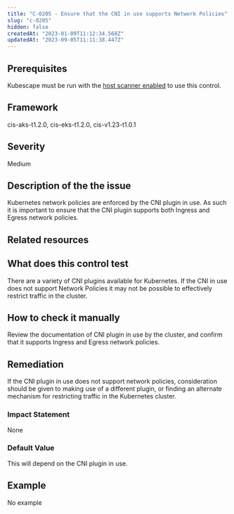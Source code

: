 ```yaml
---
title: "C-0205 - Ensure that the CNI in use supports Network Policies"
slug: "c-0205"
hidden: false
createdAt: "2023-01-09T11:12:34.568Z"
updatedAt: "2023-09-05T11:11:38.447Z"
---
```

## Prerequisites
Kubescape must be run with the [host scanner enabled](../scanning.md#the-host-scanner) to use this control.
## Framework
cis-aks-t1.2.0, cis-eks-t1.2.0, cis-v1.23-t1.0.1
## Severity
Medium
## Description of the the issue
Kubernetes network policies are enforced by the CNI plugin in use. As such it is important to ensure that the CNI plugin supports both Ingress and Egress network policies.
## Related resources

## What does this control test
There are a variety of CNI plugins available for Kubernetes. If the CNI in use does not support Network Policies it may not be possible to effectively restrict traffic in the cluster.
## How to check it manually
Review the documentation of CNI plugin in use by the cluster, and confirm that it supports Ingress and Egress network policies.
## Remediation
If the CNI plugin in use does not support network policies, consideration should be given to making use of a different plugin, or finding an alternate mechanism for restricting traffic in the Kubernetes cluster.
### Impact Statement
None
### Default Value
This will depend on the CNI plugin in use.
## Example
No example